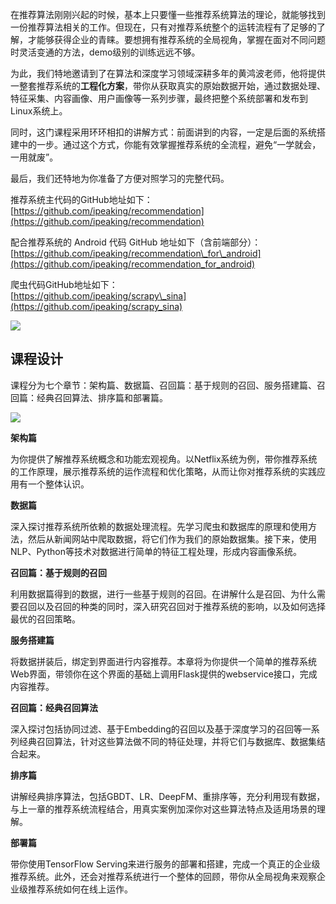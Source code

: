 在推荐算法刚刚兴起的时候，基本上只要懂一些推荐系统算法的理论，就能够找到一份推荐算法相关的工作。但现在，只有对推荐系统整个的运转流程有了足够的了解，才能够获得企业的青睐。要想拥有推荐系统的全局视角，掌握在面对不同问题时灵活变通的方法，demo级别的训练远远不够。

为此，我们特地邀请到了在算法和深度学习领域深耕多年的黄鸿波老师，他将提供一整套推荐系统的**工程化方案**，带你从获取真实的原始数据开始，通过数据处理、特征采集、内容画像、用户画像等一系列步骤，最终把整个系统部署和发布到Linux系统上。

同时，这门课程采用环环相扣的讲解方式：前面讲到的内容，一定是后面的系统搭建中的一步。通过这个方式，你能有效掌握推荐系统的全流程，避免“一学就会，一用就废”。

最后，我们还特地为你准备了方便对照学习的完整代码。

推荐系统主代码的GitHub地址如下：  
[https://github.com/ipeaking/recommendation](https://github.com/ipeaking/recommendation)

配合推荐系统的 Android 代码 GitHub 地址如下（含前端部分）：  
[https://github.com/ipeaking/recommendation\_for\_android](https://github.com/ipeaking/recommendation_for_android)

爬虫代码GitHub地址如下：  
[https://github.com/ipeaking/scrapy\_sina](https://github.com/ipeaking/scrapy_sina)

![](https://static001.geekbang.org/resource/image/98/79/98b9ef84a0bc439e73932539d4558379.jpg)

## 课程设计

课程分为七个章节：架构篇、数据篇、召回篇：基于规则的召回、服务搭建篇、召回篇：经典召回算法、排序篇和部署篇。

![](https://static001.geekbang.org/resource/image/88/1b/88234e0d61daeac7efa00d6936ebac1b.jpg)

**架构篇**

为你提供了解推荐系统概念和功能宏观视角。以Netflix系统为例，带你推荐系统的工作原理，展示推荐系统的运作流程和优化策略，从而让你对推荐系统的实践应用有一个整体认识。

**数据篇**

深入探讨推荐系统所依赖的数据处理流程。先学习爬虫和数据库的原理和使用方法，然后从新闻网站中爬取数据，将它们作为我们的原始数据集。接下来，使用NLP、Python等技术对数据进行简单的特征工程处理，形成内容画像系统。

**召回篇：基于规则的召回**

利用数据篇得到的数据，进行一些基于规则的召回。在讲解什么是召回、为什么需要召回以及召回的种类的同时，深入研究召回对于推荐系统的影响，以及如何选择最优的召回策略。

**服务搭建篇**

将数据拼装后，绑定到界面进行内容推荐。本章将为你提供一个简单的推荐系统Web界面，带领你在这个界面的基础上调用Flask提供的webservice接口，完成内容推荐。

**召回篇：经典召回算法**

深入探讨包括协同过滤、基于Embedding的召回以及基于深度学习的召回等一系列经典召回算法，针对这些算法做不同的特征处理，并将它们与数据库、数据集结合起来。

**排序篇**

讲解经典排序算法，包括GBDT、LR、DeepFM、重排序等，充分利用现有数据，与上一章的推荐系统流程结合，用真实案例加深你对这些算法特点及适用场景的理解。

**部署篇**

带你使用TensorFlow Serving来进行服务的部署和搭建，完成一个真正的企业级推荐系统。此外，还会对推荐系统进行一个整体的回顾，带你从全局视角来观察企业级推荐系统如何在线上运作。